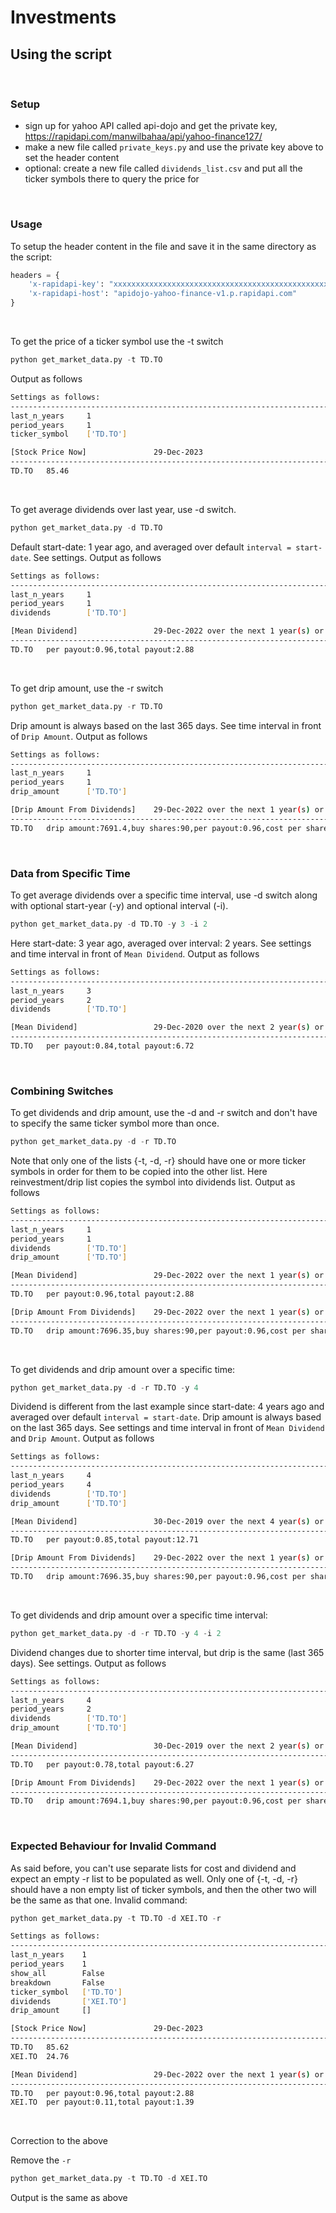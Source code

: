 # Investments

## Using the script
<br />

### Setup

* sign up for yahoo API called api-dojo and get the private key, https://rapidapi.com/manwilbahaa/api/yahoo-finance127/
* make a new file called `private_keys.py` and use the private key above to set the header content
* optional: create a new file called `dividends_list.csv` and put all the ticker symbols there to query the price for
<br />

### Usage

To setup the header content in the file and save it in the same directory as the script:
```python
headers = {
	'x-rapidapi-key': "xxxxxxxxxxxxxxxxxxxxxxxxxxxxxxxxxxxxxxxxxxxxxxxxxx",
	'x-rapidapi-host': "apidojo-yahoo-finance-v1.p.rapidapi.com"
}
```
<br />

To get the price of a ticker symbol use the -t switch

```python
python get_market_data.py -t TD.TO
```
Output as follows
```bash
Settings as follows:
-----------------------------------------------------------------------------------
last_n_years     1
period_years     1
ticker_symbol    ['TD.TO']

[Stock Price Now]               29-Dec-2023
-----------------------------------------------------------------------------------
TD.TO   85.46
```
<br />

To get average dividends over last year, use -d switch.
```python
python get_market_data.py -d TD.TO
```
Default start-date: 1 year ago, and averaged over default `interval = start-date`. See settings. Output as follows
```bash
Settings as follows:
-----------------------------------------------------------------------------------
last_n_years     1
period_years     1
dividends        ['TD.TO']

[Mean Dividend]                 29-Dec-2022 over the next 1 year(s) or 29-Dec-2023:
-----------------------------------------------------------------------------------
TD.TO   per payout:0.96,total payout:2.88
```
<br />

To get drip amount, use the -r switch
```python
python get_market_data.py -r TD.TO
```
Drip amount is always based on the last 365 days. See time interval in front of `Drip Amount`. Output as follows
```bash
Settings as follows:
-----------------------------------------------------------------------------------
last_n_years     1
period_years     1
drip_amount      ['TD.TO']

[Drip Amount From Dividends]    29-Dec-2022 over the next 1 year(s) or 29-Dec-2023:
-----------------------------------------------------------------------------------
TD.TO   drip amount:7691.4,buy shares:90,per payout:0.96,cost per share:85.46
```
<br />

### Data from Specific Time

To get average dividends over a specific time interval, use -d switch along with optional start-year (-y) and optional interval (-i).
```python
python get_market_data.py -d TD.TO -y 3 -i 2
```
Here start-date: 3 year ago, averaged over interval: 2 years. See settings and time interval in front of `Mean Dividend`. Output as follows
```bash
Settings as follows:
-----------------------------------------------------------------------------------
last_n_years     3
period_years     2
dividends        ['TD.TO']

[Mean Dividend]                 29-Dec-2020 over the next 2 year(s) or 29-Dec-2022:
-----------------------------------------------------------------------------------
TD.TO   per payout:0.84,total payout:6.72
```
<br />

### Combining Switches

To get dividends and drip amount, use the -d and -r switch and don't have to specify the same ticker symbol more than once.
```python
python get_market_data.py -d -r TD.TO
```
Note that only one of the lists {-t, -d, -r} should have one or more ticker symbols in order for them to be copied into the other list. Here reinvestment/drip list copies the symbol into dividends list. Output as follows
```bash
Settings as follows:
-----------------------------------------------------------------------------------
last_n_years     1
period_years     1
dividends        ['TD.TO']
drip_amount      ['TD.TO']

[Mean Dividend]                 29-Dec-2022 over the next 1 year(s) or 29-Dec-2023:
-----------------------------------------------------------------------------------
TD.TO   per payout:0.96,total payout:2.88

[Drip Amount From Dividends]    29-Dec-2022 over the next 1 year(s) or 29-Dec-2023:
-----------------------------------------------------------------------------------
TD.TO   drip amount:7696.35,buy shares:90,per payout:0.96,cost per share:85.52
```
<br />

To get dividends and drip amount over a specific time:
```python
python get_market_data.py -d -r TD.TO -y 4
```
Dividend is different from the last example since start-date: 4 years ago and averaged over default `interval = start-date`. Drip amount is always based on the last 365 days. See settings and time interval in front of `Mean Dividend` and `Drip Amount`. Output as follows
```bash
Settings as follows:
-----------------------------------------------------------------------------------
last_n_years     4
period_years     4
dividends        ['TD.TO']
drip_amount      ['TD.TO']

[Mean Dividend]                 30-Dec-2019 over the next 4 year(s) or 29-Dec-2023:
-----------------------------------------------------------------------------------
TD.TO   per payout:0.85,total payout:12.71

[Drip Amount From Dividends]    29-Dec-2022 over the next 1 year(s) or 29-Dec-2023:
-----------------------------------------------------------------------------------
TD.TO   drip amount:7696.35,buy shares:90,per payout:0.96,cost per share:85.52
```
<br />

To get dividends and drip amount over a specific time interval:
```python
python get_market_data.py -d -r TD.TO -y 4 -i 2
```
Dividend changes due to shorter time interval, but drip is the same (last 365 days). See settings. Output as follows
```bash
Settings as follows:
-----------------------------------------------------------------------------------
last_n_years     4
period_years     2
dividends        ['TD.TO']
drip_amount      ['TD.TO']

[Mean Dividend]                 30-Dec-2019 over the next 2 year(s) or 29-Dec-2021:
-----------------------------------------------------------------------------------
TD.TO   per payout:0.78,total payout:6.27

[Drip Amount From Dividends]    29-Dec-2022 over the next 1 year(s) or 29-Dec-2023:
-----------------------------------------------------------------------------------
TD.TO   drip amount:7694.1,buy shares:90,per payout:0.96,cost per share:85.49
```
<br />

### Expected Behaviour for Invalid Command

As said before, you can't use separate lists for cost and dividend and expect an empty -r list to be populated as well. Only one of {-t, -d, -r} should have a non empty list of ticker symbols, and then the other two will be the same as that one. Invalid command:
```python
python get_market_data.py -t TD.TO -d XEI.TO -r
```
```bash
Settings as follows:
-----------------------------------------------------------------------------------
last_n_years    1
period_years    1
show_all        False
breakdown       False
ticker_symbol   ['TD.TO']
dividends       ['XEI.TO']
drip_amount     []

[Stock Price Now]               29-Dec-2023
-----------------------------------------------------------------------------------
TD.TO   85.62
XEI.TO  24.76

[Mean Dividend]                 29-Dec-2022 over the next 1 year(s) or 29-Dec-2023:
-----------------------------------------------------------------------------------
TD.TO   per payout:0.96,total payout:2.88
XEI.TO  per payout:0.11,total payout:1.39
```
<br />

Correction to the above

Remove the `-r`
```python
python get_market_data.py -t TD.TO -d XEI.TO
```
Output is the same as above
